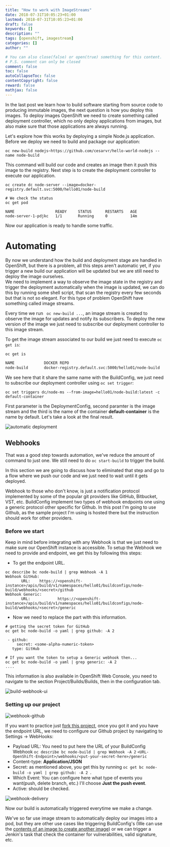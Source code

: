 ```yaml
---
title: "How to work with ImageStreams"
date: 2018-07-31T10:05:23+01:00
lastmod: 2018-07-31T10:05:23+01:00
draft: false
keywords: []
description: ""
tags: [openshift, imagestream]
categories: []
author: ""

# You can also close(false) or open(true) something for this content.
# P.S. comment can only be closed
comment: false
toc: false
autoCollapseToc: false
contentCopyright: false
reward: false
mathjax: false
---
```


<!--more-->

In the last post we learn how to build software starting from source code to producing immutable images, the next question is how you deploy this images. To deploy images OpenShift we need to create something called deployment controller, which no only deploy applications from images, but also make sure that those applications are always running.

Let's explore how this works by deploying a simple Node.js application. Before we deploy we need to build and package our application:

```
oc new-build nodejs~https://github.com/cesarvr/hello-world-nodejs --name node-build
```

This command will build our code and creates an image then it push this image to the registry. Next step is to create the deployment controller to execute our application.   

```
oc create dc node-server --image=docker-registry.default.svc:5000/hello01/node-build

# We check the status
oc get pod

NAME                  READY     STATUS      RESTARTS   AGE
node-server-1-pdjkc   1/1       Running     0          14m
```

Now our application is ready to handle some traffic.


# Automating

By now we understand how the build and deployment stage are handled in OpenShift, but there is a problem, all this steps aren't automatic yet, if you trigger a new build our application will be updated but we are still need to deploy the image ourselves.  
We need to implement a way to observe the image state in the registry and trigger the deployment automatically when the image is updated, we can do this by running some shell script, that scan the registry every few seconds but that is not so elegant. For this type of problem OpenShift have something called image streams. 

Every time we run ``` oc new-build ...```, an image stream is created to observe the image for updates and notify its subscribers. To deploy the new version of the image we just need to subscribe our deployment controller to this image stream.   

To get the image stream associated to our build we just need to execute ```oc get is```:

```sh
oc get is

NAME             DOCKER REPO
node-build       docker-registry.default.svc:5000/hello01/node-build
```

We see here that it share the same name with the BuildConfig, we just need to subscribe our deployment controller using ```oc set trigger```:

```
oc set triggers dc/node-ms --from-image=hello01/node-build:latest -c default-container
```  

First parameter is the DeploymentConfig, second paramter is the image stream and the third is the name of the container **default-container** is the name by default. Let's take a look at the final result.


![automatic deployment](https://github.com/cesarvr/hugo-blog/blob/master/static/static/ocp-deploy/ocp-automatic-deploy.gif?raw=true)



## Webhooks

That was a good step towards automation, we've reduce the amount of command to just one. We still need to do ```oc start-build``` to trigger the build.

In this section we are going to discuss how to eliminated that step and go to a flow where we push our code and we just need to wait until it gets deployed. 

Webhook to those who don't know, is just a notification protocol implemented by some of the popular git providers like GitHub, Bitbucket, VST, etc. BuildConfig implement two types of webhook endpoints one using a generic protocol other specific for Github. In this post I'm going to use Github, as the sample project I'm using is hosted there but the instruction should work for other providers.  

### Before we start

Keep in mind before integrating with any Webhook is that we just need to make sure our OpenShift instance is accessible. To setup the Webhook we need to provide and endpoint, we get this by following this steps:  

- To get the endpoint URL.

```
oc describe bc node-build | grep Webhook -A 1
Webhook GitHub:
       URL:    https://<openshift-instance>/apis/build/v1/namespaces/hello01/buildconfigs/node-build/webhooks/<secret>/github
Webhook Generic:
       URL:            https://<openshift-instance>/apis/build/v1/namespaces/hello01/buildconfigs/node-build/webhooks/<secret>/generic
```

- Now we need to replace the *<secret>* part with this information.

```
# getting the secret token for GitHub
oc get bc node-build -o yaml | grep github: -A 2

 - github:
     secret: <some-alpha-numeric-token>
   type: GitHub

# If you want the token to setup a Generic webhook then...
oc get bc node-build -o yaml | grep generic: -A 2
....
```

This information is also available in OpenShift Web Console, you need to navigate to the section Project/Builds/Builds, then in the configuration tab.

![build-webhook-ui]()


### Setting up our project


![webhook-github]()

If you want to practice just [fork this project](https://github.com/cesarvr/hello-world-nodejs), once you got it and you have the endpoint URL, we need to configure our Github project by navigating to Settings -> WebHooks: 

- Payload URL: You need to put here the URL of your BuildConfig Webhook ```oc describe bc node-build | grep Webhook -A 2```  ```<URL-OpenShift-Endpoint>/webhooks/<put-your-secret-here>/generic```
- Content-type: **Application/JSON**
- Secret: <some-alpha-numeric-token> as mentioned above, you get this by running ```oc get bc node-build -o yaml | grep github: -A 2 ```.
- Which Event: You can configure here what type of events you want(push, delete branch, etc.) I'll choose **Just the push event**.
- Active: should be checked.

![webhook-delivery]()


Now our build is automatically triggered everytime we make a change.


We've so far use image stream to automatically deploy our images into a pod, but they are other use cases like triggering BuildConfig's (We can use the [contents of an image to create another image](https://cesarvr.github.io/post/ocp-chainbuild/)) or we can trigger a Jenkin's task that check the container for vulnerabilities, valid signature, etc.
